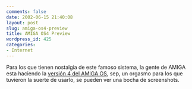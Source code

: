 ```yaml
---
comments: false
date: 2002-06-15 21:40:08
layout: post
slug: amiga-os4-preview
title: AMIGA OS4 Preview
wordpress_id: 425
categories:
- Internet
---
```


Para los que tienen nostalgia de este famoso sistema, la gente de AMIGA esta haciendo la [versión 4 del AMIGA OS](http://os.amiga.com/os4/), sep, un orgasmo para los que tuvieron la suerte de usarlo, se pueden ver una bocha de screenshots.




 

